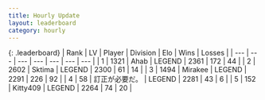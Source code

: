 ```yaml
---
title: Hourly Update
layout: leaderboard
category: hourly
---
```


{: .leaderboard}
| Rank | LV | Player | Division | Elo | Wins | Losses |
| --- | --- | --- | --- | --- | --- | --- |
| <span data-change="0">1</span> | 1321 | <span title="ID: 402846">Ahab</span> | LEGEND | <span data-change="0">2361</span> | <span data-change="0">172</span> | <span data-change="0">44</span> |
| <span data-change="0">2</span> | 2602 | <span title="ID: 353063">Sktima</span> | LEGEND | <span data-change="0">2300</span> | <span data-change="0">61</span> | <span data-change="0">14</span> |
| <span data-change="0">3</span> | 1494 | <span title="ID: 416373">Mirakee</span> | LEGEND | <span data-change="0">2291</span> | <span data-change="0">226</span> | <span data-change="0">92</span> |
| <span data-change="0">4</span> | 58 | <span title="ID: 754604">訂正が必要だ。</span> | LEGEND | <span data-change="0">2281</span> | <span data-change="0">43</span> | <span data-change="0">6</span> |
| <span data-change="0">5</span> | 152 | <span title="ID: 459203">Kitty409</span> | LEGEND | <span data-change="0">2264</span> | <span data-change="0">74</span> | <span data-change="0">20</span> |